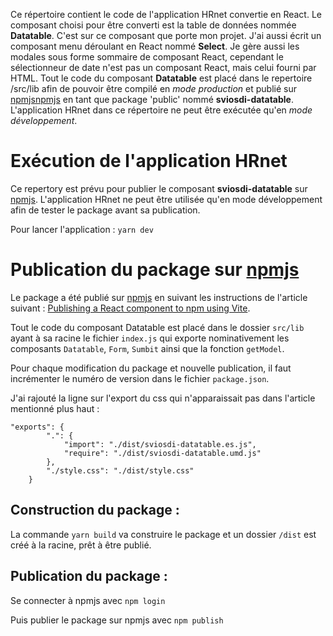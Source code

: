 Ce répertoire contient le code de l'application HRnet convertie en React. Le composant choisi pour être converti est la table de données nommée **Datatable**. C'est sur ce composant que porte mon projet. J'ai aussi écrit un composant menu déroulant en React nommé **Select**. Je gère aussi les modales sous forme sommaire de composant React, cependant le sélectionneur de date n'est pas un composant React, mais celui fourni par HTML. Tout le code du composant **Datatable** est placé dans le repertoire /src/lib afin de pouvoir être compilé en _mode production_ et publié sur [npmjs](https://npmjs.com)[npmjs](https://npmjs.com) en tant que package 'public' nommé **sviosdi-datatable**.
<br>L'application HRnet dans ce répertoire ne peut être exécutée qu'en _mode développement_.

# Exécution de l'application HRnet

Ce repertory est prévu pour publier le composant **sviosdi-datatable** sur [npmjs](https://npmjs.com). L'application HRnet ne peut être utilisée qu'en mode développement afin de tester le package avant sa publication.

Pour lancer l'application : `yarn dev`

# Publication du package sur [npmjs](https://npmjs.com)

Le package a été publié sur [npmjs](https://npmjs.com) en suivant les instructions de l'article suivant : [Publishing a React component to npm using Vite](https://tomsouthall.com/blog/publishing-react-component-using-vite).

Tout le code du composant Datatable est placé dans le dossier `src/lib` ayant à sa racine le fichier `index.js` qui exporte nominativement les composants `Datatable`, `Form`, `Sumbit` ainsi que la fonction `getModel`.

Pour chaque modification du package et nouvelle publication, il faut incrémenter le numéro de version dans le fichier `package.json`.

J'ai rajouté la ligne sur l'export du css qui n'apparaissait pas dans l'article mentionné plus haut :

```
"exports": {
        ".": {
            "import": "./dist/sviosdi-datatable.es.js",
            "require": "./dist/sviosdi-datatable.umd.js"
        },
        "./style.css": "./dist/style.css"
    }
```

## Construction du package :

La commande `yarn build` va construire le package et un dossier `/dist` est créé à la racine, prêt à être publié.

## Publication du package :

Se connecter à npmjs avec `npm login`

Puis publier le package sur npmjs avec `npm publish`

